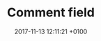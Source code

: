 ---
layout: blog_post
title:  "Comment field"
meta: "How do you implement comment to blog posts"
date:   2017-11-13 12:11:21 +0100
categories: jekyll update
---